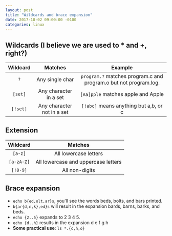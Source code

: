 ```yaml
---
layout: post
title: "Wildcards and brace expansion"
date: 2017-10-02 09:00:00 -0100
categories: linux
---
```

## Wildcards (I believe we are used to * and +, right?)

| Wildcard | Matches | Example |
| :--------: | :-------: | :------:  |
| `?` | Any single char | `program.?` matches program.c and program.o but not program.log. |
| `[set]` | Any character in a set | `[Aa]pple` matches apple and Apple |
| `[!set]` | Any character not in a set | `[!abc]` means anything but a,b, or c |

## Extension

| Wildcard | Matches |
| :-----: | :-----: |
| `[a-z]` | All lowercase letters |
| `[a-zA-Z]` | All lowercase and uppercase letters |
| `[!0-9]` | All non-digits |

## Brace expansion
* `echo b{ed,olt,ar}s`, you'll see the words beds, bolts, and bars printed.
* `b{ar{d,n,k},ed}s` will result in the expansion bards, barns, barks, and beds.
* `echo {2..5}` expands to 2 3 4 5.
* `echo {d..h}` results in the expansion d e f g h
* **Some practical use**: `ls *.{c,h,o}`

